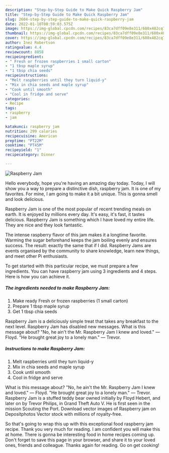 ```yaml
---
description: "Step-by-Step Guide to Make Quick Raspberry Jam"
title: "Step-by-Step Guide to Make Quick Raspberry Jam"
slug: 2604-step-by-step-guide-to-make-quick-raspberry-jam
date: 2022-01-10T08:59:03.575Z
image: https://img-global.cpcdn.com/recipes/83ca7dff09e8e311/680x482cq70/raspberry-jam-recipe-main-photo.jpg
thumbnail: https://img-global.cpcdn.com/recipes/83ca7dff09e8e311/680x482cq70/raspberry-jam-recipe-main-photo.jpg
cover: https://img-global.cpcdn.com/recipes/83ca7dff09e8e311/680x482cq70/raspberry-jam-recipe-main-photo.jpg
author: Inez Robertson
ratingvalue: 4.4
reviewcount: 8858
recipeingredient:
- " Fresh or frozen raspberries 1 small carton"
- "1 tbsp maple syrup"
- "1 tbsp chia seeds"
recipeinstructions:
- "Melt raspberries until they turn liquid-y"
- "Mix in chia seeds and maple syrup"
- "Cook until smooth"
- "Cool in fridge and serve"
categories:
- Recipe
tags:
- raspberry
- jam

katakunci: raspberry jam 
nutrition: 299 calories
recipecuisine: American
preptime: "PT22M"
cooktime: "PT45M"
recipeyield: "1"
recipecategory: Dinner

---
```



![Raspberry Jam](https://img-global.cpcdn.com/recipes/83ca7dff09e8e311/680x482cq70/raspberry-jam-recipe-main-photo.jpg)

Hello everybody, hope you're having an amazing day today. Today, I will show you a way to prepare a distinctive dish, raspberry jam. It is one of my favorites. For mine, I am going to make it a bit unique. This is gonna smell and look delicious.

Raspberry Jam is one of the most popular of recent trending meals on earth. It is enjoyed by millions every day. It's easy, it's fast, it tastes delicious. Raspberry Jam is something which I have loved my entire life. They are nice and they look fantastic.

The intense raspberry flavor of this jam makes it a longtime favorite. Warming the sugar beforehand keeps the jam boiling evenly and ensures success. The result: exactly the same that if I did. Raspberry Jams are events organised by the community to share knowledge, learn new things, and meet other Pi enthusiasts.


To get started with this particular recipe, we must prepare a few ingredients. You can have raspberry jam using 3 ingredients and 4 steps. Here is how you can achieve it.

<!--inarticleads1-->

##### The ingredients needed to make Raspberry Jam:

1. Make ready  Fresh or frozen raspberries (1 small carton)
1. Prepare 1 tbsp maple syrup
1. Get 1 tbsp chia seeds


Raspberry Jam is a deliciously simple treat that takes any breakfast to the next level. Raspberry Jam has disabled new messages. What is this message about? &#34;No, he ain&#39;t the Mr. Raspberry Jam I knew and loved.&#34; — Floyd. &#34;He brought great joy to a lonely man.&#34; — Trevor. 

<!--inarticleads2-->

##### Instructions to make Raspberry Jam:

1. Melt raspberries until they turn liquid-y
1. Mix in chia seeds and maple syrup
1. Cook until smooth
1. Cool in fridge and serve


What is this message about? &#34;No, he ain&#39;t the Mr. Raspberry Jam I knew and loved.&#34; — Floyd. &#34;He brought great joy to a lonely man.&#34; — Trevor. Raspberry Jam is a stuffed teddy bear owned initially by Floyd Hebert, and later on by Trevor Philips, in Grand Theft Auto V. He is first seen in the mission Scouting the Port. Download vector images of Raspberry jam on Depositphotos Vector stock with millions of royalty-free. 

So that's going to wrap this up with this exceptional food raspberry jam recipe. Thank you very much for reading. I am confident you will make this at home. There is gonna be interesting food in home recipes coming up. Don't forget to save this page in your browser, and share it to your loved ones, friends and colleague. Thanks again for reading. Go on get cooking!
